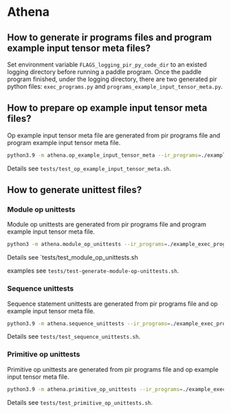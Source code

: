 # Athena

## How to generate ir programs files and program example input tensor meta files?

Set environment variable `FLAGS_logging_pir_py_code_dir` to an existed logging directory before running a paddle program. Once the paddle program finished, under the logging directory, there are two generated pir python files: `exec_programs.py` and `programs_example_input_tensor_meta.py`.

## How to prepare op example input tensor meta files?
Op example input tensor meta file are generated from pir programs file and program example input tensor meta file.
```bash
python3.9 -m athena.op_example_input_tensor_meta --ir_programs=./example_exec_programs.py --example_inputs=./example_programs_example_input_tensor_meta.py  --tmp_dir=/tmp --output=/tmp/op_example_input_tensor_meta.py
```
Details see `tests/test_op_example_input_tensor_meta.sh`.

## How to generate unittest files?

### Module op unittests
Module op unittests are generated from pir programs file and program example input tensor meta file.
```bash
python3 -m athena.module_op_unittests --ir_programs=./example_exec_programs.py --example_inputs=./example_programs_example_input_tensor_meta.py  --output_dir=/tmp
```
Details see `tests/test_module_op_unittests.sh

examples see `tests/test-generate-module-op-unittests.sh`.

### Sequence unittests

Sequence statement unittests are generated from pir programs file and op example input tensor meta file.
```bash
python3.9 -m athena.sequence_unittests --ir_programs=./example_exec_programs.py --op_example_input_tensor_meta=./example_op_example_input_tensor_meta.py --output_dir=/tmp
```
Details see `tests/test_sequence_unittests.sh`.

### Primitive op unittests 
Primitive op unittests are generated from pir programs file and op example input tensor meta file.
```bash
python3.9 -m athena.primitive_op_unittests --ir_programs=./example_exec_programs.py --op_example_input_tensor_meta=./example_op_example_input_tensor_meta.py --output_dir=/tmp
```
Details see `tests/test_primitive_op_unittests.sh`.

